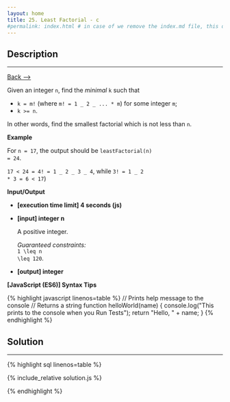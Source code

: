 ```yaml
---
layout: home
title: 25. Least Factorial - c
#permalink: index.html # in case of we remove the index.md file, this doc will be the index page
---
```


<div class="row">
<div class="columnStmt" markdown="1">

## Description

---

[Back --> ](../README.md)

Given an integer <code>n</code>, find the _minimal_ <code>k</code> such that

- <code>k = m!</code> (where <code>m! = 1 _ 2 _ ... \* m</code>) for some integer <code>m</code>;
- <code>k >= n</code>.

In other words, find the smallest factorial which is not less than <code>n</code>.

**Example**

For <code>n = 17</code>, the output should be
<code>leastFactorial(n) = 24</code>.

<code>17 < 24 = 4! = 1 _ 2 _ 3 _ 4</code>, while <code>3! = 1 _ 2 \* 3 = 6 < 17</code>)

**Input/Output**

- **[execution time limit] 4 seconds (js)**

- **[input] integer n**

  A positive integer.

  _Guaranteed constraints:_<br>
  <code type='math/tex'>1 \leq n \leq 120</code>.

- **[output] integer**

**[JavaScript (ES6)] Syntax Tips**

{% highlight javascript linenos=table %}
// Prints help message to the console
// Returns a string
function helloWorld(name) {
console.log("This prints to the console when you Run Tests");
return "Hello, " + name;
}
{% endhighlight %}

</div>
<div class="columnSol" markdown="1">

## Solution

---

{% highlight sql linenos=table %}

{% include_relative solution.js %}

{% endhighlight %}

</div>
</div>
